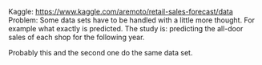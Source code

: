 Kaggle: https://www.kaggle.com/aremoto/retail-sales-forecast/data
Problem: Some data sets have to be handled with a little more thought. For example what exactly is predicted. 
The study is: predicting the all-door sales of each shop for the following year.


Probably this and the second one do the same data set.

